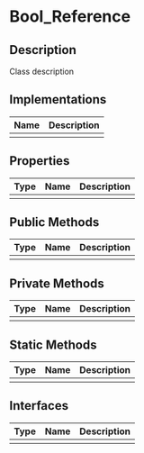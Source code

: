 # Bool_Reference

## Description

Class description

## Implementations

| Name | Description |
| ---- | ----------- |
|      |             |

## Properties

| Type | Name | Description |
| ---- | ---- | ----------- |
|      |      |             |

## Public Methods

| Type | Name | Description |
| ---- | ---- | ----------- |
|      |      |             |

## Private Methods

| Type | Name | Description |
| ---- | ---- | ----------- |
|      |      |             |

## Static Methods

| Type | Name | Description |
| ---- | ---- | ----------- |
|      |      |             |

## Interfaces

| Type | Name | Description |
| ---- | ---- | ----------- |
|      |      |             |
